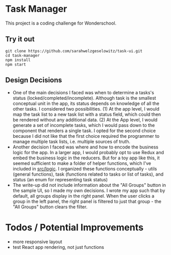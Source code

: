 # Task Manager
This project is a coding challenge for Wonderschool.

## Try it out
```
git clone https://github.com/sarahwelzgeselowitz/task-ui.git
cd task-manager
npm install
npm start
```

## Design Decisions
* One of the main decisions I faced was when to determine a tasks's status (locked/completed/incomplete). Although task is the smallest conceptual unit in the app, its status depends on knowledge of all the other tasks. I considered two possibilities. (1) At the app level, I would map the task list to a new task list with a status field, which could then be rendered without any additional data. (2) At the App level, I would generate a set of incomplete tasks, which I would pass down to the component that renders a single task. I opted for the second choice because I did not like that the first choice required the programmer to manage multiple task lists, i.e. multiple sources of truth.
* Another decision I faced was where and how to encode the business logic for the app. In a larger app, I would probably opt to use Redux and embed the business logic in the reducers. But for a toy app like this, it seemed sufficient to make a folder of helper functions, which I've included in [src/logic](src/logic). I organized these functions conceptually - utils (general functions), task (functions related to tasks or list of tasks), and status (an enum for representing task status)
* The write-up did not include information about the "All Groups" button in the sample UI, so I made my own decisions. I wrote my app such that by default, all groups display in the right panel. When the user clicks a group in the left panel, the right panel is filtered to just that group - the "All Groups" button clears the filter.

# Todos / Potential Improvements
* more responsive layout
* test React app rendering, not just functions
